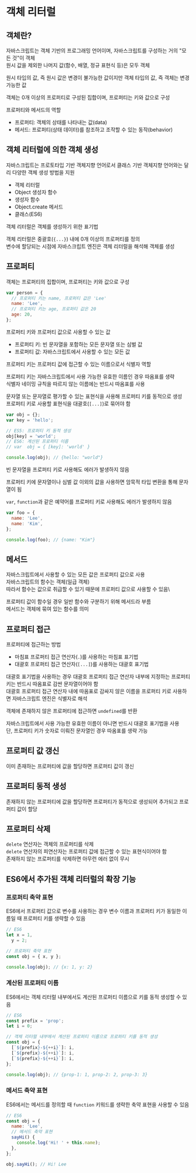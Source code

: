 # 객체 리터럴

## 객체란?

자바스크립트는 객체 기반의 프로그래밍 언어이며, 자바스크립트를 구성하는 거의 "모든 것"이 객체\
원시 값을 제외한 나머지 값(함수, 배열, 정규 표현식 등)은 모두 객체

원시 타입의 값, 즉 원시 값은 변경이 불가능한 값이지만 객체 타입의 값, 즉 객체는 변경 가능한 값

객체는 0개 이상의 프로퍼티로 구성된 집합이며, 프로퍼티는 키와 값으로 구성

프로퍼티와 메서드의 역할

- 프로퍼티: 객체의 상태를 나타내는 값(data)
- 메서드: 프로퍼티(상태 데이터)를 참조하고 조작할 수 있는 동작(behavior)

## 객체 리터럴에 의한 객체 생성

자바스크립트는 프로토타입 기반 객체지향 언어로서 클래스 기반 객체지향 언어와는 달리 다양한 객체 생성 방법을 지원

- 객체 리터럴
- Object 생성자 함수
- 생성자 함수
- Object.create 메서드
- 클래스(ES6)

객체 리터럴은 객체를 생성하기 위한 표기법

객체 리터럴은 중괄호(`{...}`) 내에 0개 이상의 프로퍼티를 정의\
변수에 할당되는 시점에 자바스크립트 엔진은 객체 리터럴을 해석해 객체를 생성

## 프로퍼티

객체는 프로퍼티의 집합이며, 프로퍼티는 키와 값으로 구성

```jsx
var person = {
  // 프로퍼티 키는 name, 프로퍼티 값은 'Lee'
  name: 'Lee',
  // 프로퍼티 키는 age, 프로퍼티 값은 20
  age: 20,
};
```

프로퍼티 키와 프로퍼티 값으로 사용할 수 있는 값

- 프로퍼티 키: 빈 문자열을 포함하는 모든 문자열 또는 심벌 값
- 프로퍼티 값: 자바스크립트에서 사용할 수 있는 모든 값

프로퍼티 키는 프로퍼티 값에 접근할 수 있는 이름으로서 식별자 역할

프로퍼티 키는 자바스크립트에서 사용 가능한 유효한 이름인 경우 따옴표를 생략\
식별자 네이밍 규칙을 따르지 않는 이름에는 반드시 따옴표를 사용

문자열 또는 문자열로 평가할 수 있는 표현식을 사용해 프로퍼티 키를 동적으로 생성\
프로퍼티 키로 사용할 표현식을 대괄호(`[...]`)로 묶어야 함

```jsx
var obj = {};
var key = 'hello';

// ES5: 프로퍼티 키 동적 생성
obj[key] = 'world';
// ES6: 계산된 프로퍼티 이름
// var  obj = { [key]: 'world' }

console.log(obj); // {hello: "world"}
```

빈 문자열을 프로퍼티 키로 사용해도 에러가 발생하지 않음

프로퍼티 키에 문자열이나 심벌 값 이외의 값을 사용하면 암묵적 타입 변환을 통해 문자열이 됨

`var`, `function`과 같은 예약어를 프로퍼티 키로 사용해도 에러가 발생하지 않음

```jsx
var foo = {
  name: 'Lee',
  name: 'Kim',
};

console.log(foo); // {name: "Kim"}
```

## 메서드

자바스크립트에서 사용할 수 있는 모든 값은 프로퍼티 값으로 사용\
자바스크립트의 함수는 객체(일급 객체)\
따라서 함수는 값으로 취급할 수 있기 때문에 프로퍼티 값으로 사용할 수 있음\

프로퍼티 값이 함수일 경우 일반 함수와 구분하기 위해 메서드라 부름\
메서드는 객체에 묶여 있는 함수를 의미

## 프로퍼티 접근

프로퍼티에 접근하는 방법

- 마침표 프로퍼티 접근 연산자(`.`)를 사용하는 마침표 표기법
- 대괄호 프로퍼티 접근 연산자(`[...]`)를 사용하는 대괄호 표기법

대괄호 표기법을 사용하는 경우 대괄호 프로퍼티 접근 연산자 내부에 지정하는 프로퍼티 키는 반드시 따옴표로 감싼 문자열이어야 함\
대괄호 프로퍼티 접근 연산자 내에 따옴표로 감싸지 않은 이름을 프로퍼티 키로 사용하면 자바스크립트 엔진은 식별자로 해석

객체에 존재하지 않은 프로퍼티에 접근하면 `undefined`를 반환

자바스크립트에서 사용 가능한 유효한 이름이 아니면 반드시 대괄호 표기법을 사용\
단, 프로퍼티 키가 숫자로 이뤄진 문자열인 경우 따옴표를 생략 가능

## 프로퍼티 값 갱신

이미 존재하는 프로퍼티에 값을 할당하면 프로퍼티 값이 갱신

## 프로퍼티 동적 생성

존재하지 않는 프로퍼티에 값을 할당하면 프로퍼티가 동적으로 생성되어 추가되고 프로퍼티 값이 할당

## 프로퍼티 삭제

`delete` 연산자는 객체의 프로퍼티를 삭제\
`delete` 연산자의 피연산자는 프로퍼티 값에 접근할 수 있는 표현식이어야 함\
존재하지 않는 프로퍼티를 삭제하면 아무런 에러 없이 무시

## ES6에서 추가된 객체 리터럴의 확장 기능

### 프로퍼티 축약 표현

ES6에서 프로퍼티 값으로 변수를 사용하는 경우 변수 이름과 프로퍼티 키가 동일한 이름일 때 프로퍼티 키를 생략할 수 있음

```jsx
// ES6
let x = 1,
  y = 2;

// 프로퍼티 축약 표현
const obj = { x, y };

console.log(obj); // {x: 1, y: 2}
```

### 계산된 프로퍼티 이름

ES6에서는 객체 리터럴 내부에서도 계산된 프로퍼티 이름으로 키를 동적 생성할 수 있음

```jsx
// ES6
const prefix = 'prop';
let i = 0;

// 객체 리터럴 내부에서 계산된 프로퍼티 이름으로 프로퍼티 키를 동적 생성
const obj = {
  [`${prefix}-${++i}`]: i,
  [`${prefix}-${++i}`]: i,
  [`${prefix}-${++i}`]: i,
};

console.log(obj); // {prop-1: 1, prop-2: 2, prop-3: 3}
```

### 메서드 축약 표현

ES6에서는 메서드를 정의할 때 `function` 키워드를 생략한 축약 표현을 사용할 수 있음

```jsx
// ES6
const obj = {
  name: 'Lee',
  // 메서드 축약 표현
  sayHi() {
    console.log('Hi! ' + this.name);
  },
};

obj.sayHi(); // Hi! Lee
```
